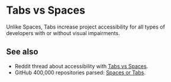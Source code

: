 # Tabs vs Spaces

Unlike Spaces, Tabs increase project accessibility for all types of developers with or without visual impairments.

## See also

- Reddit thread about accessibility with [Tabs vs Spaces](https://www.reddit.com/r/javascript/comments/c8drjo/nobody_talks_about_the_real_reason_to_use_tabs/).
- GitHub 400,000 repositories parsed: [Spaces or Tabs](https://medium.com/@hoffa/400-000-github-repositories-1-billion-files-14-terabytes-of-code-spaces-or-tabs-7cfe0b5dd7fd#.j6ki2b7og).
